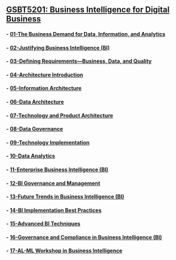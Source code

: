 ﻿## [GSBT5201: Business Intelligence for Digital Business](README.md)
#### - [01-The Business Demand for Data, Information, and Analytics](Chapter01/README.md)
#### - [02-Justifying Business Intelligence (BI)](Chapter02/README.md)
#### - [03-Defining Requirements—Business, Data, and Quality](Chapter03/README.md)
#### - [04-Architecture Introduction](Chapter04/README.md)
#### - [05-Information Architecture](Chapter05/README.md)
#### - [06-Data Architecture](Chapter06/README.md)
#### - [07-Technology and Product Architecture](Chapter07/README.md)
#### - [08-Data Governance](Chapter08/README.md)
#### - [09-Technology Implementation](Chapter09/README.md)
#### - [10-Data Analytics](Chapter10/README.md)
#### - [11-Enterprise Business Intelligence (BI)](Chapter11/README.md)
#### - [12-BI Governance and Management](Chapter12/README.md)
#### - [13-Future Trends in Business Intelligence (BI)](Chapter13/README.md)
#### - [14-BI Implementation Best Practices](Chapter14/README.md)
#### - [15-Advanced BI Techniques](Chapter15/README.md)
#### - [16-Governance and Compliance in Business Intelligence (BI)](Chapter16/README.md)
#### - [17-AL-ML Workshop in Business Intelligence](Chapter17/README.md)
